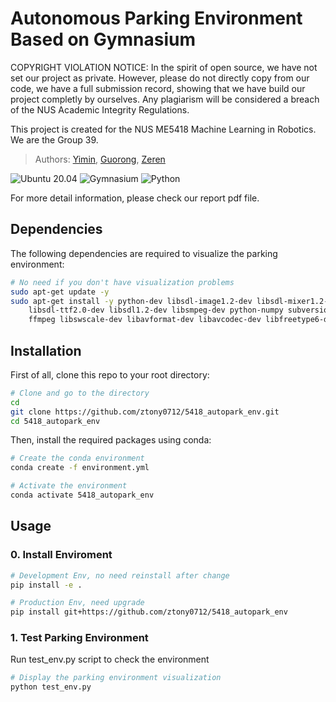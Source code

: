 # Autonomous Parking Environment Based on Gymnasium
COPYRIGHT VIOLATION NOTICE: In the spirit of open source, we have not set our project as private. However, please do not directly copy from our code, we have a full submission record, showing that we have build our project completly by ourselves. Any plagiarism will be considered a breach of the NUS Academic Integrity Regulations.

This project is created for the NUS ME5418 Machine Learning in Robotics. We are the Group 39.
> Authors: [Yimin](https://github.com/ztony0712), [Guorong](https://github.com/z492x), [Zeren](https://github.com/HardyPavel)

![Ubuntu 20.04](https://img.shields.io/badge/OS-Ubuntu_20.04-informational?style=flat&logo=ubuntu&logoColor=white&color=2bbc8a)
![Gymnasium](https://img.shields.io/badge/Tools-Gymnasium_1.0.0-informational?style=flat&logo=OpenAI&logoColor=white&color=2bbc8a)
![Python](https://img.shields.io/badge/Code-Python_3.12-informational?style=flat&logo=Python&logoColor=white&color=2bbc8a)

<!-- > Video Presentation -->
<!-- [![ROS SLAM, Perception, and Navigation based on Gazebo simulation](https://img.youtube.com/vi/WiEzSJmcEQE/0.jpg)](https://www.youtube.com/watch?v=WiEzSJmcEQE) -->

<!-- As you see in the video, we have implemented the following techniques: -->
<!-- - For SLAM: The Fast-lio algorithm is chosen for 3D LiDAR SLAM  -->

For more detail information, please check our report pdf file.

## Dependencies
The following dependencies are required to visualize the parking environment:
```bash
# No need if you don't have visualization problems
sudo apt-get update -y
sudo apt-get install -y python-dev libsdl-image1.2-dev libsdl-mixer1.2-dev
    libsdl-ttf2.0-dev libsdl1.2-dev libsmpeg-dev python-numpy subversion libportmidi-dev
    ffmpeg libswscale-dev libavformat-dev libavcodec-dev libfreetype6-dev gcc
```

## Installation
First of all, clone this repo to your root directory:
```bash
# Clone and go to the directory
cd
git clone https://github.com/ztony0712/5418_autopark_env.git
cd 5418_autopark_env
```

Then, install the required packages using conda:
```bash
# Create the conda environment
conda create -f environment.yml

# Activate the environment
conda activate 5418_autopark_env
```

## Usage
### 0. Install Enviroment
```bash
# Development Env, no need reinstall after change
pip install -e .

# Production Env, need upgrade
pip install git+https://github.com/ztony0712/5418_autopark_env
```

### 1. Test Parking Environment
Run test_env.py script to check the environment

```bash
# Display the parking environment visualization
python test_env.py
```

